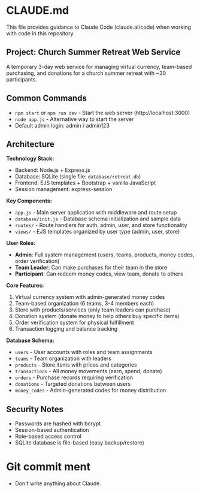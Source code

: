 # CLAUDE.md

This file provides guidance to Claude Code (claude.ai/code) when working with code in this repository.

## Project: Church Summer Retreat Web Service

A temporary 3-day web service for managing virtual currency, team-based purchasing, and donations for a church summer retreat with ~30 participants.

## Common Commands

- `npm start` or `npm run dev` - Start the web server (http://localhost:3000)
- `node app.js` - Alternative way to start the server
- Default admin login: admin / admin123

## Architecture

**Technology Stack:**
- Backend: Node.js + Express.js
- Database: SQLite (single file: `database/retreat.db`)
- Frontend: EJS templates + Bootstrap + vanilla JavaScript
- Session management: express-session

**Key Components:**
- `app.js` - Main server application with middleware and route setup
- `database/init.js` - Database schema initialization and sample data
- `routes/` - Route handlers for auth, admin, user, and store functionality
- `views/` - EJS templates organized by user type (admin, user, store)

**User Roles:**
- **Admin**: Full system management (users, teams, products, money codes, order verification)
- **Team Leader**: Can make purchases for their team in the store
- **Participant**: Can redeem money codes, view team, donate to others

**Core Features:**
1. Virtual currency system with admin-generated money codes
2. Team-based organization (6 teams, 3-4 members each)
3. Store with products/services (only team leaders can purchase)
4. Donation system (donate money to help others buy specific items)
5. Order verification system for physical fulfillment
6. Transaction logging and balance tracking

**Database Schema:**
- `users` - User accounts with roles and team assignments
- `teams` - Team organization with leaders
- `products` - Store items with prices and categories
- `transactions` - All money movements (earn, spend, donate)
- `orders` - Purchase records requiring verification
- `donations` - Targeted donations between users
- `money_codes` - Admin-generated codes for money distribution

## Security Notes

- Passwords are hashed with bcrypt
- Session-based authentication
- Role-based access control
- SQLite database is file-based (easy backup/restore)

# Git commit ment
- Don't write anything about Claude.